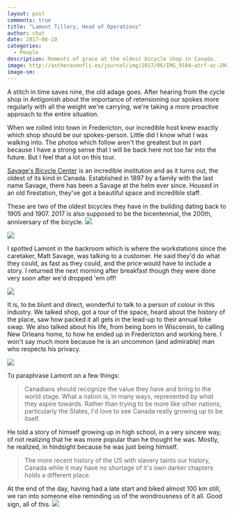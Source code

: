 ```yaml
---
layout: post
comments: true
title: "Lamont Tillery, Head of Operations"
author: chat
date: 2017-06-10
categories:
  - People
description: Moments of grace at the oldest bicycle shop in Canada.
image: http://astheravenfli.es/journal/img/2017/06/IMG_9104-atrf-ac-2000-web.jpg
image-sm:
---
```


A stitch in time saves nine, the old adage goes. After hearing from the cycle shop in Antigonish about the importance of retensioning our spokes more regularly with all the weight we're carrying, we're taking a more proactive approach to the entire situation. 

When we rolled into town in Fredericton, our incredible host knew exactly which shop should be our spokes-person. Little did I know what I was walking into. The photos which follow aren't the greatest but in part because I have a strong sense that I will be back here not too far into the future. But I feel that a lot on this tour.

[Savage's Bicycle Center](http://savages.ca) is an incredible institution and as it turns out, the oldest of its kind in Canada. Established in 1897 by a family with the last name Savage, there has been a Savage at the helm ever since. Housed in an old firestation, they've got a beautiful space and incredible staff.

These are two of the oldest bicycles they have in the building dating back to 1905 and 1907. 2017 is also supposed to be the bicentennial, the 200th, anniversary of the bicycle.
<img src="http://astheravenfli.es/journal/img/2017/06/IMG_9096-atrf-ac-2000-web.jpg">

<img src="http://astheravenfli.es/journal/img/2017/06/IMG_9097-atrf-ac-2000-web.jpg">

I spotted Lamont in the backroom which is where the workstations since the caretaker, Matt Savage, was talking to a customer. He said they'd do what they could, as fast as they could, and the price would have to include a story. I returned the next morning after breakfast though they were done very soon after we'd dropped 'em off!

<img src="http://astheravenfli.es/journal/img/2017/06/IMG_9102-atrf-ac-2000-web.jpg">

It is, to be blunt and direct, wonderful to talk to a person of colour in this industry. We talked shop, got a tour of the space, heard about the history of the place, saw how packed it all gets in the lead-up to their annual bike swap. We also talked about his life, from being born in Wisconsin, to calling New Orleans home, to how he ended up in Fredericton and working here. I won't say much more because he is an uncommon (and admirable) man who respects his privacy. 

<img src="http://astheravenfli.es/journal/img/2017/06/IMG_9106-atrf-ac-2000-web.jpg">

To paraphrase Lamont on a few things:
<blockquote>Canadians should recognize the value they have and bring to the world stage. What a nation is, in many ways, represented by what they aspire towards. Rather than trying to be more like other nations, particularly the States, I'd love to see Canada really growing up to be itself.</blockquote>

He told a story of himself growing up in high school, in a very sincere way, of not realizing that he was more popular than he thought he was. Mostly, he realized, in hindsight because he was just being himself. 

<blockquote>The more recent history of the US with slavery taints our history, Canada while it may have no shortage of it's own darker chapters holds a different place.</blockquote>

At the end of the day, having had a late start and biked almost 100 km still, we ran into someone else reminding us of the wondrousness of it all. Good sign, all of this. 
<img src="http://astheravenfli.es/journal/img/2017/06/IMG_9145-atrf-ac-2000-web.jpg">